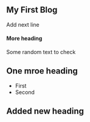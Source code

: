 ## My First Blog


Add next line

#### More heading

Some random text to check

## One mroe heading

<ul>
  <li>First</li>
  <li>Second</li>
</ul>

## Added new heading

